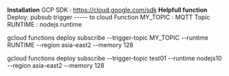 **Installation**
GCP SDK : https://cloud.google.com/sdk
**Helpfull function**
Deploy: pubsub trigger ----- to cloud Function
MY_TOPIC : MQTT Topic
RUNTIME  : nodejs runtime

gcloud functions deploy subscribe --trigger-topic MY_TOPIC --runtime RUNTIME --region asia-east2 --memory 128

gcloud functions deploy subscribe --trigger-topic test01 --runtime nodejs10 --region asia-east2 --memory 128